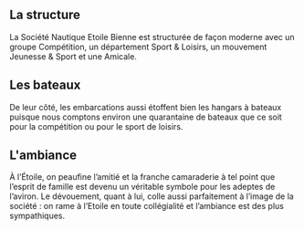 
## La structure
La Société Nautique Etoile Bienne est structurée de façon moderne avec un groupe Compétition, un département Sport & Loisirs, un mouvement Jeunesse & Sport et une Amicale.  
## Les bateaux
De leur côté, les embarcations aussi étoffent bien les hangars à bateaux puisque nous comptons environ une quarantaine de bateaux que ce soit pour la compétition ou pour le sport de loisirs.  
## L'ambiance
À l’Étoile, on peaufine l’amitié et la franche camaraderie à tel point que l’esprit de famille est devenu un véritable symbole pour les adeptes de l’aviron. Le dévouement, quant à lui, colle aussi parfaitement à l’image de la société : on rame à l’Etoile en toute collégialité et l’ambiance est des plus sympathiques.  
